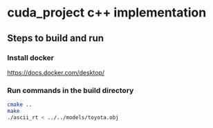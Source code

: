 # cuda_project c++ implementation

## Steps to build and run

### Install docker

<https://docs.docker.com/desktop/>

### Run commands in the build directory

```bash
cmake ..
make
./ascii_rt < ../../models/toyota.obj
```
